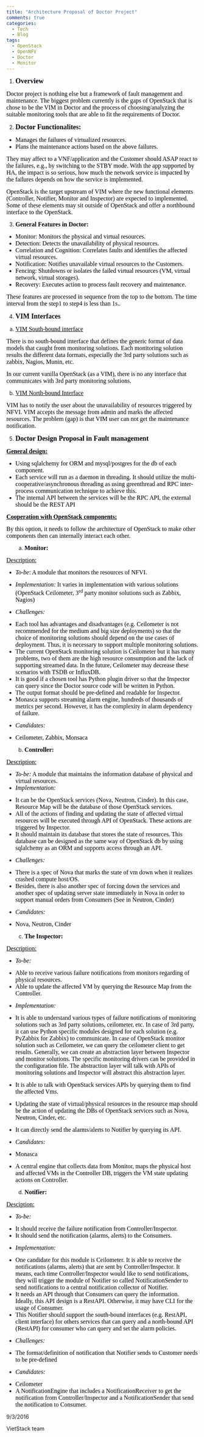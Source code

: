 ```yaml
---
title: "Architecture Proposal of Doctor Project"
comments: true
categories: 
  - Tech
  - Blog
tags: 
  - OpenStack
  - OpenNFV
  - Doctor
  - Monitor
---
```

<p align="center"><span style="color:#00000a;"><span style="font-family:'Liberation Serif', 'Times New Roman', serif;"><span style="font-size:medium;"><span style="font-family:'Times New Roman', serif;"><span style="font-size:large;"><b>
</b></span></span></span></span></span></p>

<ol>
    <li><span style="color:#00000a;"><span style="font-family:'Times New Roman', serif;"><span style="font-size:large;"><b>Overview</b></span></span></span></li>
</ol>

<span style="color:#00000a;"><span style="font-family:'Times New Roman', serif;"><span style="font-size:medium;">Doctor project is nothing else but a framework of fault management and maintenance. The biggest problem currently is the gaps of OpenStack that is chose to be the VIM in Doctor and the process of choosing/analyzing the suitable monitoring tools that are able to fit the requirements of Doctor.</span></span></span>

<ol start="2">
    <li><span style="color:#00000a;"> <span style="font-family:'Times New Roman', serif;"><span style="font-size:large;"><b>Doctor Functionalites:</b></span></span></span></li>
</ol>

<ul>
    <li><span style="color:#00000a;"><span style="font-family:'Times New Roman', serif;"><span style="font-size:medium;">Manages the failures of virtualized resources.</span></span></span></li>
    <li><span style="color:#00000a;"><span style="font-family:'Times New Roman', serif;"><span style="font-size:medium;">Plans the maintenance actions based on the above failures.</span></span></span></li>
</ul>

<span style="color:#00000a;"><span style="font-family:'Times New Roman', serif;"><span style="font-size:medium;">They may affect to a VNF/application and the Customer should ASAP react to the failures, e.g., by switching to the STBY mode. With the app supported by HA, the impact is so serious, how much the network service is impacted by the failures depends on how the service is implemented.</span></span></span>

<span style="color:#00000a;"><span style="font-family:'Times New Roman', serif;"><span style="font-size:medium;">OpenStack is the target upstream of VIM where the new functional elements (Controller, Notifier, Monitor and Inspector) are expected to implemented. Some of these elements may sit outside of OpenStack and offer a northbound interface to the OpenStack.</span></span></span>

<ol start="3">
    <li><span style="color:#00000a;"><span style="font-family:'Times New Roman', serif;"><span style="font-size:medium;"><b>General Features in Doctor:</b></span></span></span></li>
</ol>

<ul>
    <li><span style="color:#00000a;"><span style="font-family:'Times New Roman', serif;"><span style="font-size:medium;">Monitor: Monitors the physical and virtual resources.</span></span></span></li>
    <li><span style="color:#00000a;"><span style="font-family:'Times New Roman', serif;"><span style="font-size:medium;">Detection: Detects the unavailability of physical resources.</span></span></span></li>
    <li><span style="color:#00000a;"><span style="font-family:'Times New Roman', serif;"><span style="font-size:medium;">Correlation and Cognition: Correlates faults and identifies the affected virtual resources.</span></span></span></li>
    <li><span style="color:#00000a;"><span style="font-family:'Times New Roman', serif;"><span style="font-size:medium;">Notification: Notifies unavailable virtual resources to the Customers.</span></span></span></li>
    <li><span style="color:#00000a;"><span style="font-family:'Times New Roman', serif;"><span style="font-size:medium;">Fencing: Shutdowns or isolates the failed virtual resources (VM, virtual network, virtual storages).</span></span></span></li>
    <li><span style="color:#00000a;"><span style="font-family:'Times New Roman', serif;"><span style="font-size:medium;">Recovery: Executes action to process fault recovery and maintenance.</span></span></span></li>
</ul>

<span style="color:#00000a;"><span style="font-family:'Times New Roman', serif;"><span style="font-size:medium;">These features are processed in sequence from the top to the bottom. The time interval from the step1 to step4 is less than 1s.</span></span></span><span style="color:#00000a;"><span style="font-family:'Times New Roman', serif;"><span style="font-size:medium;">.</span></span></span>

<ol start="4">
    <li><span style="color:#00000a;"><span style="font-family:'Liberation Serif', 'Times New Roman', serif;"><span style="font-size:medium;"><span style="font-family:'Times New Roman', serif;"><span style="font-size:large;"><b>VIM Interfaces</b></span></span></span></span></span></li>
</ol>

<ol type="a">
    <li><span style="color:#00000a;"><span style="font-family:'Times New Roman', serif;"><span style="font-size:medium;"><u>VIM South-bound interface</u></span></span></span></li>
</ol>

<span style="color:#00000a;"><span style="font-family:'Times New Roman', serif;"><span style="font-size:medium;">There is no south-bound interface that defines the generic format of data models that caught from monitoring solutions. Each monitoring solution results the different data formats, especially the 3rd party solutions such as zabbix, Nagios, Munin, etc. </span></span></span>

<span style="color:#00000a;"><span style="font-family:'Liberation Serif', 'Times New Roman', serif;"><span style="font-size:medium;"><span style="font-family:'Times New Roman', serif;">In our current vanilla OpenStack (as a VIM), there is no any interface that communicates with 3rd party monitoring solutions. </span></span></span></span>

<ol start="2" type="a">
    <li>
<p align="justify"><span style="color:#00000a;"><span style="font-family:'Times New Roman', serif;"><span style="font-size:medium;"><u>VIM North-bound Interface</u></span></span></span></p>
</li>
</ol>

<span style="color:#00000a;"><span style="font-family:'Times New Roman', serif;"><span style="font-size:medium;">VIM has to notify the user about the unavailability of resources triggered by NFVI. VIM accepts the message from admin and marks the affected resources. The problem (gap) is that VIM user can not get the maintenance notification.</span></span></span>

<ol start="5">
    <li><span style="color:#00000a;"> <span style="font-family:'Liberation Serif', 'Times New Roman', serif;"><span style="font-size:medium;"><span style="font-family:'Times New Roman', serif;"><span style="font-size:large;"><b>Doctor Design Proposal in Fault management</b></span></span></span></span></span></li>
</ol>

<span style="color:#00000a;"><span style="font-family:'Times New Roman', serif;"><span style="font-size:medium;"><u><b>General design:</b></u></span></span></span>

<ul>
    <li><span style="color:#00000a;"><span style="font-family:'Times New Roman', serif;"><span style="font-size:medium;">Using sqlalchemy for ORM and mysql/postgres for the db of each component.</span></span></span></li>
    <li><span style="color:#00000a;"><span style="font-family:'Times New Roman', serif;"><span style="font-size:medium;">Each service will run as a daemon in threading. It should utilize the multi-cooperative/asynchronous threading as using greenthread and RPC inter-process communication technique to achieve this.</span></span></span></li>
    <li><span style="color:#00000a;"><span style="font-family:'Times New Roman', serif;"><span style="font-size:medium;">The internal API between the services will be the RPC API, the external should be the REST API</span></span></span></li>
</ul>

<span style="color:#00000a;"><span style="font-family:'Times New Roman', serif;"><span style="font-size:medium;"><u><b>Cooperation with OpenStack components:</b></u></span></span></span>

<span style="color:#00000a;"><span style="font-family:'Times New Roman', serif;"><span style="font-size:medium;">By this option, it needs to follow the architecture of OpenStack to make other components then can internally interact each other.</span></span></span>

<ol>
<ol type="a">
    <li><strong><span style="color:#00000a;"><span style="font-family:'Times New Roman', serif;"><span style="font-size:medium;">Monitor: </span></span></span></strong></li>
</ol>
</ol>

<span style="text-decoration:underline;"><span style="color:#00000a;"><span style="font-family:'Times New Roman', serif;"><span style="font-size:medium;">Description:</span></span></span></span>

<ul>
    <li><span style="color:#00000a;"><span style="font-family:'Times New Roman', serif;"><span style="font-size:medium;"><em>To-be</em>: A module that monitors the resources of NFVI.</span></span></span></li>
</ul>

<ul>
    <li><span style="color:#00000a;"><span style="font-family:'Liberation Serif', 'Times New Roman', serif;"><span style="font-size:medium;"><span style="font-family:'Times New Roman', serif;"><em>Implementation:</em> It varies in implementation with various solutions (OpenStack Ceilometer, 3</span><sup><span style="font-family:'Times New Roman', serif;">rd</span></sup><span style="font-family:'Times New Roman', serif;"> party monitor solutions such as Zabbix, Nagios)</span></span></span></span></li>
</ul>

<ul>
    <li><em><span style="color:#00000a;"><span style="font-family:'Times New Roman', serif;"><span style="font-size:medium;">Challenges:</span></span></span></em></li>
</ul>

<ul>
    <li><span style="color:#00000a;"><span style="font-family:'Times New Roman', serif;"><span style="font-size:medium;">Each tool has advantages and disadvantages (e.g. Ceilometer is not recommended for the medium and big size deployments) so that the choice of monitoring solutions should depend on the use cases of deployment. Thus, it is necessary to support multiple monitoring solutions. </span></span></span></li>
    <li><span style="color:#00000a;"><span style="font-family:'Times New Roman', serif;"><span style="font-size:medium;">The current OpenStack monitoring solution is Ceilometer but it has many problems, two of them are the high resource consumption and the lack of supporting streamed data. In the future, Ceilometer may decrease these scenarios with TSDB or InfluxDB.</span></span></span></li>
    <li><span style="color:#00000a;"><span style="font-family:'Times New Roman', serif;"><span style="font-size:medium;">It is good if a chosen tool has Python plugin driver so that the Inspector can query since the Doctor source code will be written in Python.</span></span></span></li>
    <li><span style="color:#00000a;"><span style="font-family:'Times New Roman', serif;"><span style="font-size:medium;">The output format should be pre-defined and readable for Inspector.</span></span></span></li>
    <li><span style="color:#00000a;"><span style="font-family:'Times New Roman', serif;"><span style="font-size:medium;">Monasca supports streaming alarm engine, hundreds of thousands of metrics per second. However, it has the complexity in alarm dependency of failure.</span></span></span></li>
</ul>

<ul>
    <li><em><span style="color:#00000a;"><span style="font-family:'Times New Roman', serif;"><span style="font-size:medium;">Candidates:</span></span></span></em></li>
</ul>

<ul>
    <li><span style="color:#00000a;"><span style="font-family:'Times New Roman', serif;"><span style="font-size:medium;">Ceilometer, Zabbix, Monsaca</span></span></span></li>
</ul>

<ol>
<ol start="2" type="a">
    <li><strong><span style="color:#00000a;"><span style="font-family:'Times New Roman', serif;"><span style="font-size:medium;">Controller:</span></span></span></strong></li>
</ol>
</ol>

<span style="text-decoration:underline;"><span style="color:#00000a;"><span style="font-family:'Times New Roman', serif;"><span style="font-size:medium;">Description:</span></span></span></span>

<ul>
    <li><span style="color:#00000a;"><span style="font-family:'Times New Roman', serif;"><span style="font-size:medium;"><em>To-be:</em> A module that maintains the information database of physical and virtual resources.</span></span></span></li>
    <li><em><span style="color:#00000a;"><span style="font-family:'Times New Roman', serif;"><span style="font-size:medium;">Implementation: </span></span></span></em></li>
</ul>

<ul>
    <li><span style="color:#00000a;"><span style="font-family:'Times New Roman', serif;"><span style="font-size:medium;">It can be the OpenStack services (Nova, Neutron, Cinder). In this case, Resource Map will be the database of those OpenStack services. </span></span></span></li>
    <li><span style="color:#00000a;"><span style="font-family:'Liberation Serif', 'Times New Roman', serif;"><span style="font-size:medium;"><span style="font-family:'Times New Roman', serif;">All of the actions of finding and updating the state of affected virtual resources will be executed through API of OpenStack. These actions are triggered by Inspector.</span></span></span></span></li>
    <li><span style="color:#00000a;"> <span style="font-family:'Liberation Serif', 'Times New Roman', serif;"><span style="font-size:medium;"><span style="font-family:'Times New Roman', serif;">It should maintain its database that stores the state of resources. This database can be designed as the same way of OpenStack db by using sqlalchemy as an ORM and supports access through an API.</span></span></span></span></li>
</ul>

<ul>
    <li><em><span style="color:#00000a;"><span style="font-family:'Times New Roman', serif;"><span style="font-size:medium;">Challenges: </span></span></span></em></li>
</ul>

<ul>
    <li><span style="color:#00000a;"><span style="font-family:'Times New Roman', serif;"><span style="font-size:medium;">There is a spec of Nova that marks the state of vm down when it realizes crashed compute host/OS. </span></span></span></li>
    <li><span style="color:#00000a;"><span style="font-family:'Liberation Serif', 'Times New Roman', serif;"><span style="font-size:medium;"><span style="font-family:'Times New Roman', serif;">Besides, there is also another spec of forcing down the services and another spec of updating server state immediately in Nova in order to support manual orders from Consumers (See in Neutron, Cinder)</span></span></span></span></li>
</ul>

<ul>
    <li><em><span style="color:#00000a;"><span style="font-family:'Times New Roman', serif;"><span style="font-size:medium;">Candidates:</span></span></span></em></li>
</ul>

<ul>
    <li><span style="color:#00000a;"><span style="font-family:'Times New Roman', serif;"><span style="font-size:medium;">Nova, Neutron, Cinder</span></span></span></li>
</ul>

<ol>
<ol start="3" type="a">
    <li><strong><span style="color:#00000a;"><span style="font-family:'Times New Roman', serif;"><span style="font-size:medium;">The Inspector:</span></span></span></strong></li>
</ol>
</ol>

<span style="text-decoration:underline;"><span style="color:#00000a;"><span style="font-family:'Times New Roman', serif;"><span style="font-size:medium;">Description: </span></span></span></span>

<ul>
    <li><em><span style="color:#00000a;"><span style="font-family:'Liberation Serif', 'Times New Roman', serif;"><span style="font-size:medium;">To-be:</span></span></span></em></li>
</ul>

<ul>
    <li><span style="color:#00000a;"><span style="font-family:'Times New Roman', serif;"><span style="font-size:medium;">Able to receive various failure notifications from monitors regarding of physical resources.</span></span></span></li>
    <li><span style="color:#00000a;"><span style="font-family:'Liberation Serif', 'Times New Roman', serif;"><span style="font-size:medium;"><span style="font-family:'Times New Roman', serif;">Able to update the affected VM by querying the Resource Map from the Controller.</span></span></span></span></li>
</ul>

<ul>
    <li><em><span style="color:#00000a;"><span style="font-family:'Liberation Serif', 'Times New Roman', serif;"><span style="font-size:medium;">Implementation:</span></span></span></em></li>
</ul>

<ul>
    <li><span style="color:#00000a;"><span style="font-family:'Liberation Serif', 'Times New Roman', serif;"><span style="font-size:medium;"><span style="font-family:'Times New Roman', serif;">It is able to understand various types of failure notifications of monitoring solutions such as 3rd party solutions, ceilometer, etc. In case of 3rd party, it can use Python specific modules designed for each solution (e.g. PyZabbix for Zabbix) to communicate. In case of OpenStack monitor solution such as Ceilometer, we can query the ceilometer client to get results. Generally, we can create an abstraction layer between Inspector and monitor solutions. The specific monitoring drivers can be provided in the configuration file. The abstraction layer will talk with APIs of monitoring solutions and Inspector will abstract this abstraction layer.</span></span></span></span></li>
</ul>

<ul>
    <li><span style="color:#00000a;"><span style="font-family:'Liberation Serif', 'Times New Roman', serif;"><span style="font-size:medium;"><span style="font-family:'Times New Roman', serif;">It is able to talk with OpenStack services APIs by querying them to find the affected Vms. </span></span></span></span></li>
</ul>

<ul>
    <li><span style="color:#00000a;"><span style="font-family:'Times New Roman', serif;"><span style="font-size:medium;">Updating the state of virtual/physical resources in the resource map should be the action of updating the DBs of OpenStack services such as Nova, Neutron, Cinder, etc.</span></span></span></li>
</ul>

<ul>
    <li><span style="color:#00000a;"><span style="font-family:'Liberation Serif', 'Times New Roman', serif;"><span style="font-size:medium;"><span style="font-family:'Times New Roman', serif;">It can directly send the alarms/alerts to Notifier by querying its API.</span></span></span></span></li>
</ul>

<ul>
    <li><em><span style="color:#00000a;"><span style="font-family:'Times New Roman', serif;"><span style="font-size:medium;">Candidates: </span></span></span></em></li>
</ul>

<ul>
    <li><span style="color:#00000a;"><span style="font-family:'Times New Roman', serif;"><span style="font-size:medium;">Monasca</span></span></span></li>
</ul>

<ul>
    <li><span style="color:#00000a;"><span style="font-family:'Times New Roman', serif;"><span style="font-size:medium;">A central engine that collects data from Monitor, maps the physical host and affected VMs in the Controller DB, triggers the VM state updating actions on Controller.</span></span></span></li>
</ul>

<ol>
<ol start="4" type="a">
    <li><strong><span style="color:#00000a;"><span style="font-family:'Times New Roman', serif;"><span style="font-size:medium;">Notifier:</span></span></span></strong></li>
</ol>
</ol>

<span style="text-decoration:underline;"><span style="color:#00000a;"><span style="font-family:'Times New Roman', serif;"><span style="font-size:medium;">Desciption:</span></span></span></span>

<ul>
    <li><em><span style="color:#00000a;"><span style="font-family:'Times New Roman', serif;"><span style="font-size:medium;">To-be:</span></span></span></em></li>
</ul>

<ul>
    <li><span style="color:#00000a;"><span style="font-family:'Times New Roman', serif;"><span style="font-size:medium;">It should receive the failure notification from Controller/Inspector.</span></span></span></li>
    <li><span style="color:#00000a;"><span style="font-family:'Times New Roman', serif;"><span style="font-size:medium;">It should send the notification (alarms, alerts) to the Consumers.</span></span></span></li>
</ul>

<ul>
    <li><em><span style="color:#00000a;"><span style="font-family:'Liberation Serif', 'Times New Roman', serif;"><span style="font-size:medium;">Implementation:</span></span></span></em></li>
</ul>

<ul>
    <li><span style="color:#00000a;"><span style="font-family:'Times New Roman', serif;"><span style="font-size:medium;">One candidate for this module is Ceilometer. It is able to receive the notifications (alarms, alerts) that are sent by Controller/Inspector. It means, each time Controller/Inspector would like to send notifications, they will trigger the module of Notifier so called NotificationSender to send notifications to a central notification collector of Notifier. </span></span></span></li>
    <li><span style="color:#00000a;"><span style="font-family:'Times New Roman', serif;"><span style="font-size:medium;">It needs an API through that Consumers can query the information. Ideally, this API design is a RestAPI. Otherwise, it may have CLI for the usage of Consumer.</span></span></span></li>
    <li><span style="color:#00000a;"><span style="font-family:'Times New Roman', serif;"><span style="font-size:medium;">This Notifier should support the south-bound interfaces (e.g. RestAPI, client interface) for others services that can query and a north-bound API (RestAPI) for consumer who can query and set the alarm policies.</span></span></span></li>
</ul>

<ul>
    <li><em><span style="color:#00000a;"><span style="font-family:'Liberation Serif', 'Times New Roman', serif;"><span style="font-size:medium;">Challenges:</span></span></span></em></li>
</ul>

<ul>
    <li><span style="color:#00000a;"><span style="font-family:'Liberation Serif', 'Times New Roman', serif;"><span style="font-size:medium;">The format/definition of notification that Notifier sends to Customer needs to be pre-defined</span></span></span></li>
</ul>

<ul>
    <li><em><span style="color:#00000a;"><span style="font-family:'Liberation Serif', 'Times New Roman', serif;"><span style="font-size:medium;">Candidates:</span></span></span></em></li>
</ul>

<ul>
    <li><span style="color:#00000a;"><span style="font-family:'Times New Roman', serif;"><span style="font-size:medium;">Ceilometer</span></span></span></li>
    <li><span style="color:#00000a;"><span style="font-family:'Times New Roman', serif;"><span style="font-size:medium;">A NotificationEngine that includes a NotificationReceiver to get the notification from Controller/Inspector and a NotificationSender that send the notification to Consumer.</span></span></span></li>
</ul>

<p class="western"></p>

<p class="western">9/3/2016</p>

<p class="western">VietStack team</p>
